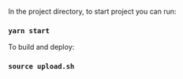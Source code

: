 In the project directory, to start project you can run:

### `yarn start`

To build and deploy:

### `source upload.sh`

